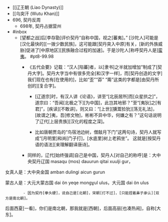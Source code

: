 - [[辽王朝 (Liao Dynasty)]]
- [[乌突汗 (Wutu Khan)]]
- 696, 契丹反周
    - 698年, 契丹占据营州
- #inbox
    - [望都之战]后[李存勖]评价契丹“自称中国，视之[蕃夷]。” [沙陀人]可能是[汉化最快的][一拨少数民族]，这可能跟[契丹突入中原]有关，[新的外族威胁]促进了[中原地区][民族融合过程的加速]。于是沙陀人[称呼契丹人是][蛮夷](https://www.zhihu.com/question/56268740/answer/2080544822)。 #pt8-99.98
        - 《五代会要》记载：“汉人[陷蕃]者，以[隶书]之半就加增加”制成了[契丹大字]。契丹大字当中有很多完全[和汉字一样]，而[契丹创造的文字]我们现在也有[在使用的]，比如“歪”“孬” “甭”这类的字都是[由契丹所创的][复合字]。


            - [辽道宗]时，有汉人讲《论语》，讲至“[北辰居所]而[众星拱之]”，道宗曰：“吾闻[北极之下][为中国]，此岂其地邪？”至“[夷狄]之[有君]”，[疾读][不敢讲]，则又曰：“[上世][獯鬻猃狁][荡无礼法]，[故谓之]夷，吾[修文物]，彬彬不异中华，何嫌之有？”这句话说明了辽代[上层贵族][汉化的程度之深]。


            - 比如唐朝贾岛的“鸟宿池边树，僧敲月下门”这两句诗，契丹人就写成“[月明里]和尚[门子打]，[水底里]树上老鸦坐”。
这就是[按契丹语的语法][来理解翻译唐诗]。


        - 同样的，辽代[始终强调]自己是中国，契丹人[对自己的称呼]是：大中央契丹辽国 masaqu (mos) dauurun qitai xuulji gur，

女真人是：大中央金国 amban dulingi aicun gurun

蒙古人是：大元大蒙古国 dai ön yeqe mongɣul ulus，大元国 dai ön ulus


            - 因为契丹[拳头硬]，说自己是[北朝]，宋朝[打不过]，[只能捏着鼻子承认][双方是南北朝]。

后面西夏[一看]，你们是南北朝，那我就是[西朝]，后面高丽[也凑热闹]，自称[大东]。
